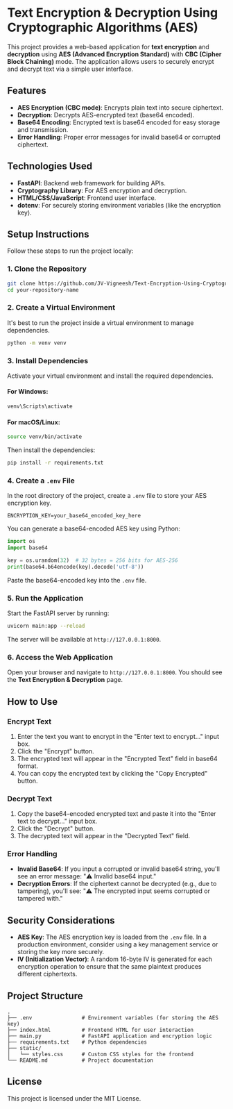 # Text Encryption & Decryption Using Cryptographic Algorithms (AES)

This project provides a web-based application for **text encryption** and **decryption** using **AES (Advanced Encryption Standard)** with **CBC (Cipher Block Chaining)** mode. The application allows users to securely encrypt and decrypt text via a simple user interface.

## Features

* **AES Encryption (CBC mode)**: Encrypts plain text into secure ciphertext.
* **Decryption**: Decrypts AES-encrypted text (base64 encoded).
* **Base64 Encoding**: Encrypted text is base64 encoded for easy storage and transmission.
* **Error Handling**: Proper error messages for invalid base64 or corrupted ciphertext.

## Technologies Used

* **FastAPI**: Backend web framework for building APIs.
* **Cryptography Library**: For AES encryption and decryption.
* **HTML/CSS/JavaScript**: Frontend user interface.
* **dotenv**: For securely storing environment variables (like the encryption key).

## Setup Instructions

Follow these steps to run the project locally:

### 1. Clone the Repository

```bash
git clone https://github.com/JV-Vigneesh/Text-Encryption-Using-Cryptographic-Algorithms.git
cd your-repository-name
```

### 2. Create a Virtual Environment

It's best to run the project inside a virtual environment to manage dependencies.

```bash
python -m venv venv
```

### 3. Install Dependencies

Activate your virtual environment and install the required dependencies.

#### For Windows:

```bash
venv\Scripts\activate
```

#### For macOS/Linux:

```bash
source venv/bin/activate
```

Then install the dependencies:

```bash
pip install -r requirements.txt
```

### 4. Create a `.env` File

In the root directory of the project, create a `.env` file to store your AES encryption key.

```plaintext
ENCRYPTION_KEY=your_base64_encoded_key_here
```

You can generate a base64-encoded AES key using Python:

```python
import os
import base64

key = os.urandom(32)  # 32 bytes = 256 bits for AES-256
print(base64.b64encode(key).decode('utf-8'))
```

Paste the base64-encoded key into the `.env` file.

### 5. Run the Application

Start the FastAPI server by running:

```bash
uvicorn main:app --reload
```

The server will be available at `http://127.0.0.1:8000`.

### 6. Access the Web Application

Open your browser and navigate to `http://127.0.0.1:8000`. You should see the **Text Encryption & Decryption** page.

## How to Use

### Encrypt Text

1. Enter the text you want to encrypt in the "Enter text to encrypt..." input box.
2. Click the "Encrypt" button.
3. The encrypted text will appear in the "Encrypted Text" field in base64 format.
4. You can copy the encrypted text by clicking the "Copy Encrypted" button.

### Decrypt Text

1. Copy the base64-encoded encrypted text and paste it into the "Enter text to decrypt..." input box.
2. Click the "Decrypt" button.
3. The decrypted text will appear in the "Decrypted Text" field.

### Error Handling

* **Invalid Base64**: If you input a corrupted or invalid base64 string, you'll see an error message: "⚠️ Invalid base64 input."
* **Decryption Errors**: If the ciphertext cannot be decrypted (e.g., due to tampering), you'll see: "⚠️ The encrypted input seems corrupted or tampered with."

## Security Considerations

* **AES Key**: The AES encryption key is loaded from the `.env` file. In a production environment, consider using a key management service or storing the key more securely.
* **IV (Initialization Vector)**: A random 16-byte IV is generated for each encryption operation to ensure that the same plaintext produces different ciphertexts.

## Project Structure

```plaintext
.
├── .env                # Environment variables (for storing the AES key)
├── index.html          # Frontend HTML for user interaction
├── main.py             # FastAPI application and encryption logic
├── requirements.txt    # Python dependencies
├── static/
│   └── styles.css      # Custom CSS styles for the frontend
└── README.md           # Project documentation
```

## License

This project is licensed under the MIT License.
